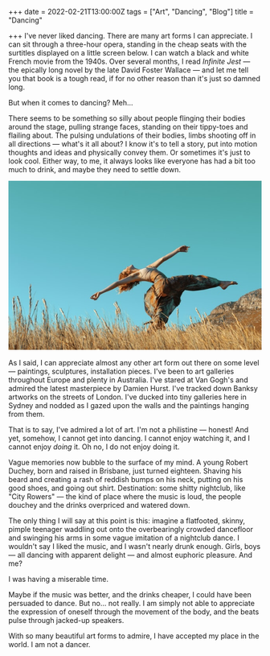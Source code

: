 +++
date = 2022-02-21T13:00:00Z
tags = ["Art", "Dancing", "Blog"]
title = "Dancing"

+++
I've never liked dancing. There are many art forms I can appreciate. I can sit through a three-hour opera, standing in the cheap seats with the surtitles displayed on a little screen below. I can watch a black and white French movie from the 1940s. Over several months, I read _Infinite Jest_ — the epically long novel by the late David Foster Wallace — and let me tell you that book is a tough read, if for no other reason than it's just so damned long.

<!--more-->

But when it comes to dancing? Meh...

There seems to be something so silly about people flinging their bodies around the stage, pulling strange faces, standing on their tippy-toes and flailing about. The pulsing undulations of their bodies, limbs shooting off in all directions — what's it all about? I know it's to tell a story, put into motion thoughts and ideas and physically convey them. Or sometimes it's just to look cool. Either way, to me, it always looks like everyone has had a bit too much to drink, and maybe they need to settle down.

![](/uploads/craig-chitima-nkdlrnu88_a-unsplash.jpg)

As I said, I can appreciate almost any other art form out there on some level — paintings, sculptures, installation pieces. I've been to art galleries throughout Europe and plenty in Australia. I've stared at Van Gogh's and admired the latest masterpiece by Damien Hurst. I've tracked down Banksy artworks on the streets of London. I've ducked into tiny galleries here in Sydney and nodded as I gazed upon the walls and the paintings hanging from them.

That is to say, I've admired a lot of art. I'm not a philistine — honest! And yet, somehow, I cannot get into dancing. I cannot enjoy watching it, and I cannot enjoy _doing_ it. Oh no, I do not enjoy doing it.

Vague memories now bubble to the surface of my mind. A young Robert Duchey, born and raised in Brisbane, just turned eighteen. Shaving his beard and creating a rash of reddish bumps on his neck, putting on his good shoes, and going out shirt. Destination: some shitty nightclub, like "City Rowers" — the kind of place where the music is loud, the people douchey and the drinks overpriced and watered down.

The only thing I will say at this point is this: imagine a flatfooted, skinny, pimple teenager waddling out onto the overbearingly crowded dancefloor and swinging his arms in some vague imitation of a nightclub dance. I wouldn't say I liked the music, and I wasn't nearly drunk enough. Girls, boys — all dancing with apparent delight — and almost euphoric pleasure. And me?

I was having a miserable time. 

Maybe if the music was better, and the drinks cheaper, I could have been persuaded to dance. But no... not really. I am simply not able to appreciate the expression of oneself through the movement of the body, and the beats pulse through jacked-up speakers.

With so many beautiful art forms to admire, I have accepted my place in the world. I am not a dancer. 